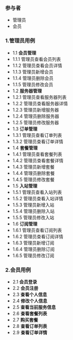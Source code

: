 ### 参与者
- 管理员
- 会员

### 1.管理员用例
- 1.1 **会员管理**
- 1.1.1 管理员查看会员列表
- 1.1.2 管理员查看会员详情
- 1.1.3 管理员新增会员
- 1.1.4 管理员删除会员
- 1.1.5 管理员修改会员
- 1.2 **服务器管理**
- 1.2.1 管理员查看服务器列表
- 1.2.2 管理员查看服务器详情
- 1.2.3 管理员新增服务器
- 1.2.4 管理员删除服务器
- 1.2.5 管理员修改服务器
- 1.3 **订单管理**
- 1.3.1 管理员查看订单列表
- 1.3.2 管理员查看订单详情
- 1.4 **套餐管理**
- 1.4.1 管理员查看套餐列表
- 1.4.2 管理员查看套餐详情
- 1.4.3 管理员新增套餐
- 1.4.4 管理员删除套餐
- 1.4.5 管理员修改套餐
- 1.5 **入站管理**
- 1.5.1 管理员查看入站列表
- 1.5.2 管理员查看入站详情
- 1.5.3 管理员新增入站
- 1.5.4 管理员删除入站
- 1.5.5 管理员修改入站
- 1.6 **订阅管理**
- 1.6.1 管理员查看订阅列表
- 1.6.2 管理员查看订阅详情
- 1.6.3 管理员新增订阅
- 1.6.4 管理员删除订阅
- 1.6.5 管理员修改订阅

### 2.会员用例
- 2.1 **会员登录**
- 2.2 **会员注册**
- 2.3 **查看个人信息**
- 2.4 **修改个人信息**
- 2.5 **查看当前服务信息**
- 2.6 **查看套餐列表**
- 2.7 **购买套餐**
- 2.8 **查看订单列表**
- 2.9 **查看订单详情**